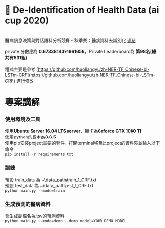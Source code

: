 # :hospital: De-Identification of Health Data (ai cup 2020)
<br>醫病訊息決策與對話語料分析競賽 - 秋季賽：醫病資料去識別化 [連結](https://aidea-web.tw/topic/d84fabf5-9adf-4e1d-808e-91fbd4e03e6d)<br/>
<br>private 分數應為 **0.6733814391661656**，Private Leaderboard為 **第98名(總共有531組)**<br/>
<br>程式主要是參考 [https://github.com/huoliangyu/zh-NER-TF_Chinese-bi-LSTm-CRF](https://github.com/huoliangyu/zh-NER-TF_Chinese-bi-LSTm-CRF) 進行修改<br/>

# 專案講解
### 使用環境及工具
使用**Ubuntu Server 16.04 LTS server**，顯卡為**Geforce GTX 1080 Ti**  
使用python的版本為**3.6.5**  
使用pip安裝project需要的套件，打開terminal移至此project的資料夾並輸入以下命令  
```pip install -r requirements.txt```

### 訓練
預設 train_data 為 ~\data_path\train_1_CRF.txt  
預設 test_data 為 ~\data_path\test_1_CRF.txt  
```python main.py --mode=train```
### 生成預測的醫病資料
會生成副檔名為.tsv的預測資料  
```python main.py --mode=demo --demo_model=YOUR_DEMO_MODEL ```



